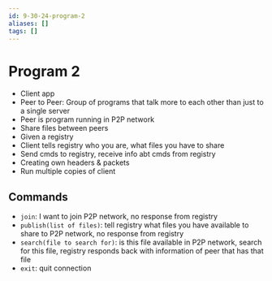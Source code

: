 ```yaml
---
id: 9-30-24-program-2
aliases: []
tags: []
---
```


# Program 2
- Client app
- Peer to Peer: Group of programs that talk more to each other than just to a single server
- Peer is program running in P2P network
- Share files between peers
- Given a registry
- Client tells registry who you are, what files you have to share
- Send cmds to registry, receive info abt cmds from registry
- Creating own headers & packets
- Run multiple copies of client

## Commands
- `join`: I want to join P2P network, no response from registry
- `publish(list of files)`: tell registry what files you have available to share to P2P network, no response from registry
- `search(file to search for)`: is this file available in P2P network, search for this file, registry responds back with information of peer that has that file
- `exit`: quit connection
